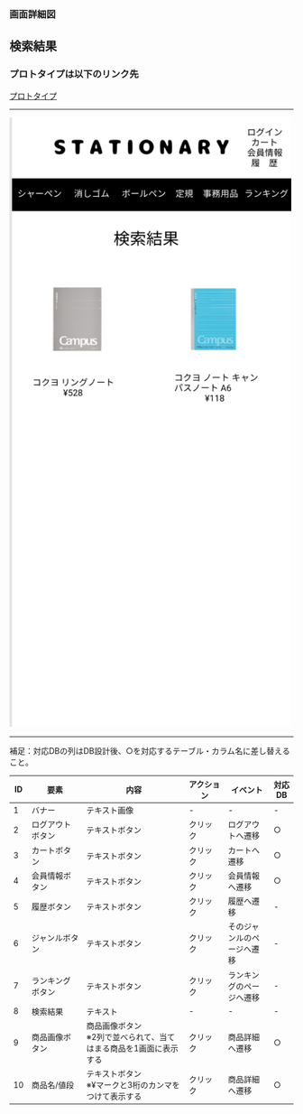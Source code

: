 ### 画面詳細図
## 検索結果
### プロトタイプは以下のリンク先
[プロトタイプ](https://www.figma.com/file/YN8g4ahM3raStzCZMDXhNA/stationary?node-id=1%3A)
*****
<img src="../img/検索結果.png" width="500">

*****
補足：対応DBの列はDB設計後、○を対応するテーブル・カラム名に差し替えること。

| ID | 要素 | 内容 | アクション | イベント | 対応DB |
|----|------|-----|------------|---------|-------|
|1   |バナー　　　　|テキスト画像     |-          |-                  |-|
|2   |ログアウトボタン|テキストボタン |クリック　　|ログアウトへ遷移    |○|
|3   |カートボタン　|テキストボタン　　|クリック　　|カートへ遷移|○|
|4   |会員情報ボタン|テキストボタン　　|クリック　　|会員情報へ遷移|○|
|5   |履歴ボタン　　|テキストボタン　　|クリック　　|履歴へ遷移|-|
|6   |ジャンルボタン|テキストボタン　　|クリック　　|そのジャンルのページへ遷移|-|
|7   |ランキングボタン|テキストボタン　　|クリック　|ランキングのページへ遷移|-|
|8   |検索結果　　　|テキスト　　　　　|-          |-                        |-|
|9   |商品画像ボタン|商品画像ボタン<br>※2列で並べられて、当てはまる商品を1画面に表示する|クリック|商品詳細へ遷移|○|
|10  |商品名/値段　|テキストボタン<br>※¥マークと3桁のカンマをつけて表示する|クリック　　|商品詳細へ遷移|○|

